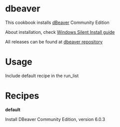 # dbeaver

This cookbook installs [dBeaver](https://dbeaver.io/) Community Edition

About installation, check [Windows Silent Install guide](https://github.com/dbeaver/dbeaver/wiki/Windows-Silent-Install)

All releases can be found at [dbeaver repository](https://github.com/dbeaver/dbeaver/releases)

# Usage

Include default recipe in the run\_list

# Recipes

**default**

Install DBeaver Community Edition, version 6.0.3
